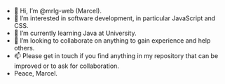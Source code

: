 - 👋 Hi, I’m @mrlg-web (Marcel). 
- 👀 I’m interested in software development, in particular JavaScript and CSS.
- 🌱 I’m currently learning Java at University.
- 💞️ I’m looking to collaborate on anything to gain experience and help others.
- 📫 Please get in touch if you find anything in my repository that can be improved or to ask for collaboration.
- Peace, Marcel.

<!---
mrlg-web/mrlg-web is a ✨ special ✨ repository because its `README.md` (this file) appears on your GitHub profile.
You can click the Preview link to take a look at your changes.
--->
